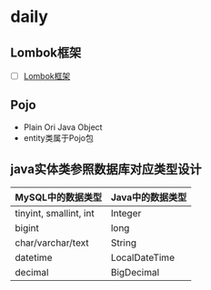# daily

## Lombok框架

- [ ] [Lombok框架](https://projectlombok.org/)

## Pojo

- Plain Ori Java Object
- entity类属于Pojo包

## java实体类参照数据库对应类型设计

|MySQL中的数据类型|Java中的数据类型|
|--|--|
|tinyint, smallint, int|Integer|
|bigint|long|
|char/varchar/text|String|
|datetime|LocalDateTime|
|decimal|BigDecimal|